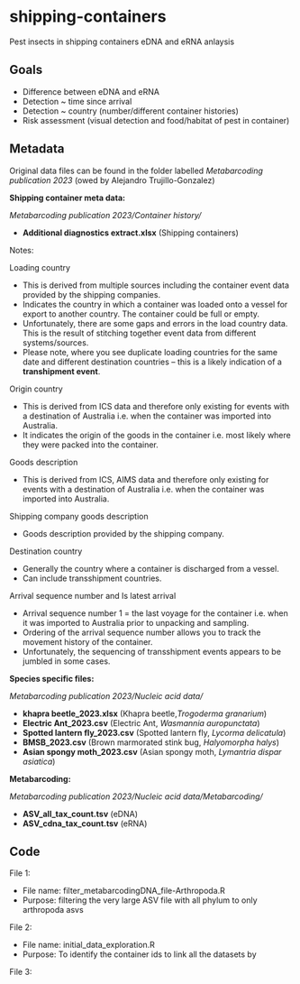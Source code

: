 # shipping-containers
Pest insects in shipping containers eDNA and eRNA anlaysis

## Goals

* Difference between eDNA and eRNA
* Detection ~ time since arrival
* Detection ~ country (number/different container histories)
* Risk assessment (visual detection and food/habitat of pest in container)


## Metadata

Original data files can be found in the folder labelled *Metabarcoding publication 2023* (owed by Alejandro Trujillo-Gonzalez)

**Shipping container meta data:**

*Metabarcoding publication 2023/Container history/*

* __Additional diagnostics extract.xlsx__ (Shipping containers)


Notes:

Loading country

*	This is derived from multiple sources including the container event data provided by the shipping companies.
*	Indicates the country in which a container was loaded onto a vessel for export to another country. The container could be full or empty. 
*	Unfortunately, there are some gaps and errors in the load country data. This is the result of stitching together event data from different systems/sources.
*	Please note, where you see duplicate loading countries for the same date and different destination countries – this is a likely indication of a **transhipment event**.

Origin country  

*	This is derived from ICS data and therefore only existing for events with a destination of Australia i.e. when the container was imported into Australia. 
*	It indicates the origin of the goods in the container i.e. most likely where they were packed into the container. 

Goods description

*	This is derived from ICS, AIMS data and therefore only existing for events with a destination of Australia i.e. when the container was imported into Australia.

Shipping company goods description 

*	Goods description provided by the shipping company. 

Destination country    

*	Generally the country where a container is discharged from a vessel.
*	Can include transshipment countries. 

Arrival sequence number and Is latest arrival

*	Arrival sequence number 1 = the last voyage for the container i.e. when it was imported to Australia prior to unpacking and sampling. 
*	Ordering of the arrival sequence number allows you to track the movement history of the container. 
*	Unfortunately, the sequencing of transshipment events appears to be jumbled in some cases. 



**Species specific files:**

*Metabarcoding publication 2023/Nucleic acid data/*

* __khapra beetle_2023.xlsx__      (Khapra beetle,*Trogoderma granarium*) 
* __Electric Ant_2023.csv__        (Electric Ant, *Wasmannia auropunctata*)
* __Spotted lantern fly_2023.csv__ (Spotted lantern fly, *Lycorma delicatula*)
* __BMSB_2023.csv__                (Brown marmorated stink bug, *Halyomorpha halys*)  
* __Asian spongy moth_2023.csv__   (Asian spongy moth, *Lymantria dispar asiatica*) 

**Metabarcoding:**

*Metabarcoding publication 2023/Nucleic acid data/Metabarcoding/*

* __ASV_all_tax_count.tsv__  (eDNA)
* __ASV_cdna_tax_count.tsv__ (eRNA)


## Code


File 1:

* File name: filter_metabarcodingDNA_file-Arthropoda.R
* Purpose: filtering the very large ASV file with all phylum to only arthropoda asvs 

File 2:

* File name: initial_data_exploration.R
* Purpose: To identify the container ids to link all the datasets by

File 3:




